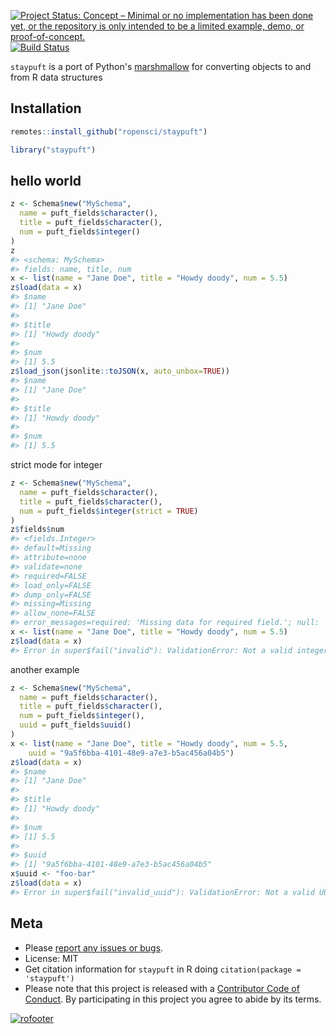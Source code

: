 <!-- README.md is generated from README.Rmd. Please edit that file and knit -->



[![Project Status: Concept – Minimal or no implementation has been done yet, or the repository is only intended to be a limited example, demo, or proof-of-concept.](https://www.repostatus.org/badges/latest/concept.svg)](https://www.repostatus.org/#concept)
[![Build Status](https://travis-ci.com/ropensci/staypuft.svg?branch=master)](https://travis-ci.com/ropensci/staypuft)

`staypuft` is a port of Python's [marshmallow][] for converting objects to and from R data structures 

## Installation


```r
remotes::install_github("ropensci/staypuft")
```


```r
library("staypuft")
```

## hello world


```r
z <- Schema$new("MySchema",
  name = puft_fields$character(),
  title = puft_fields$character(),
  num = puft_fields$integer()
)
z
#> <schema: MySchema>
#> fields: name, title, num
x <- list(name = "Jane Doe", title = "Howdy doody", num = 5.5)
z$load(data = x)
#> $name
#> [1] "Jane Doe"
#> 
#> $title
#> [1] "Howdy doody"
#> 
#> $num
#> [1] 5.5
z$load_json(jsonlite::toJSON(x, auto_unbox=TRUE))
#> $name
#> [1] "Jane Doe"
#> 
#> $title
#> [1] "Howdy doody"
#> 
#> $num
#> [1] 5.5
```

strict mode for integer


```r
z <- Schema$new("MySchema",
  name = puft_fields$character(),
  title = puft_fields$character(),
  num = puft_fields$integer(strict = TRUE)
)
z$fields$num
#> <fields.Integer>
#> default=Missing
#> attribute=none
#> validate=none
#> required=FALSE
#> load_only=FALSE
#> dump_only=FALSE
#> missing=Missing
#> allow_none=FALSE
#> error_messages=required: 'Missing data for required field.'; null: 'Field may not be null.'; validator_failed: 'Invalid value.'; invalid: 'Not a valid integer.'
x <- list(name = "Jane Doe", title = "Howdy doody", num = 5.5)
z$load(data = x)
#> Error in super$fail("invalid"): ValidationError: Not a valid integer.
```

another example


```r
z <- Schema$new("MySchema",
  name = puft_fields$character(),
  title = puft_fields$character(),
  num = puft_fields$integer(),
  uuid = puft_fields$uuid()
)
x <- list(name = "Jane Doe", title = "Howdy doody", num = 5.5, 
    uuid = "9a5f6bba-4101-48e9-a7e3-b5ac456a04b5")
z$load(data = x)
#> $name
#> [1] "Jane Doe"
#> 
#> $title
#> [1] "Howdy doody"
#> 
#> $num
#> [1] 5.5
#> 
#> $uuid
#> [1] "9a5f6bba-4101-48e9-a7e3-b5ac456a04b5"
x$uuid <- "foo-bar"
z$load(data = x)
#> Error in super$fail("invalid_uuid"): ValidationError: Not a valid UUID.
```

## Meta

* Please [report any issues or bugs](https://github.com/ropensci/staypuft/issues).
* License: MIT
* Get citation information for `staypuft` in R doing `citation(package = 'staypuft')`
* Please note that this project is released with a [Contributor Code of Conduct](CODE_OF_CONDUCT.md). By participating in this project you agree to abide by its terms.

[![rofooter](https://ropensci.org/public_images/github_footer.png)](https://ropensci.org)


[marshmallow]: https://github.com/marshmallow-code/marshmallow/
